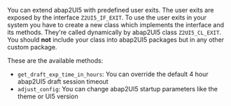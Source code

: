 You can extend abap2UI5 with predefined user exits. The user exits are exposed by the interface `Z2UI5_IF_EXIT`. To use the user exits in your system you have to create a new class which implements the interface and its methods. They're called dynamically by abap2UI5 class `Z2UI5_CL_EXIT`. You should **not** include your class into abap2UI5 packages but in any other custom package.

These are the available methods:
- `get_draft_exp_time_in_hours`: You can override the default 4 hour abap2UI5 draft session timeout
- `adjust_config`: You can change abap2UI5 startup parameters like the theme or UI5 version